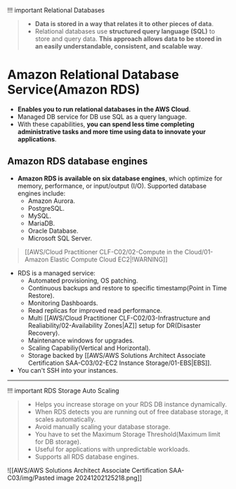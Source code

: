 
!!! important Relational Databases
> - **Data is stored in a way that relates it to other pieces of data**.
> - Relational databases use **structured query language (SQL)** to store and query data. **This approach allows data to be stored in an easily understandable, consistent, and scalable way**.

# Amazon Relational Database Service(Amazon RDS)
- **Enables you to run relational databases in the AWS Cloud**.
- Managed DB service for DB use SQL as a query language.
- With these capabilities, **you can spend less time completing administrative tasks and more time using data to innovate your applications**. 

## Amazon RDS database engines
- **Amazon RDS is available on six database engines**, which optimize for memory, performance, or input/output (I/O). Supported database engines include:
	- Amazon Aurora.
	- PostgreSQL.
	- MySQL.
	- MariaDB.
	- Oracle Database.
	- Microsoft SQL Server.


> [[AWS/Cloud Practitioner CLF-C02/02-Compute in the Cloud/01-Amazon Elastic Compute Cloud EC2|!WARNING]]
- RDS is a managed service:
	- Automated provisioning, OS patching.
	- Continuous backups and restore to specific timestamp(Point in Time Restore).
	- Monitoring Dashboards.
	- Read replicas for improved read performance.
	- Multi [[AWS/Cloud Practitioner CLF-C02/03-Infrastructure and Realiability/02-Availability Zones|AZ]] setup for DR(Disaster Recovery).
	- Maintenance windows for upgrades.
	- Scaling Capabiliy(Vertical and Horizontal).
	- Storage backed by [[AWS/AWS Solutions Architect Associate Certification SAA-C03/02-EC2 Instance Storage/01-EBS|EBS]].
- You can't SSH into your instances.

---

!!! important RDS Storage Auto Scaling
> - Helps you increase storage on your RDS DB instance dynamically.
> - When RDS detects you are running out of free database storage, it scales automatically.
> - Avoid manually scaling your database storage.
> - You have to set the Maximum Storage Threshold(Maximum limit for DB storage).
> - Useful for applications with unpredictable workloads.
> - Supports all RDS database engines.

![[AWS/AWS Solutions Architect Associate Certification SAA-C03/img/Pasted image 20241202125218.png]]

